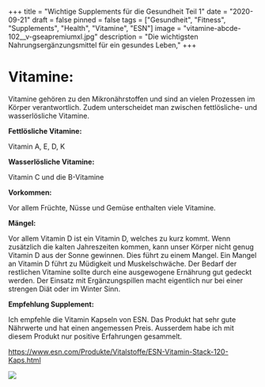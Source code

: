 +++
title = "Wichtige Supplements für die Gesundheit Teil 1"
date = "2020-09-21"
draft = false
pinned = false
tags = ["Gesundheit", "Fitness", "Supplements", "Health", "Vitamine", "ESN"]
image = "vitamine-abcde-102__v-gseapremiumxl.jpg"
description = "Die wichtigsten Nahrungsergänzungsmittel für ein gesundes Leben,"
+++
# **Vitamine:**

Vitamine gehören zu den Mikronährstoffen und sind an vielen Prozessen im Körper verantwortlich.  Zudem unterscheidet man zwischen fettlösliche- und wasserlösliche Vitamine.

**Fettlösliche Vitamine:**

Vitamin A, E, D, K

**Wasserlösliche Vitamine:**

Vitamin C und  die B-Vitamine

**Vorkommen:**

Vor allem Früchte, Nüsse und Gemüse enthalten viele Vitamine. 

**Mängel:**

Vor allem Vitamin D ist ein Vitamin D, welches zu kurz kommt. Wenn zusätzlich die kalten Jahreszeiten kommen, kann unser Körper nicht genug Vitamin D aus der Sonne gewinnen. Dies führt zu einem Mangel. Ein Mangel an Vitamin D führt zu Müdigkeit und Muskelschwäche. Der Bedarf der restlichen Vitamine sollte durch eine ausgewogene Ernährung gut gedeckt werden. Der Einsatz mit Ergänzungspillen macht eigentlich nur bei einer strengen Diät oder im Winter Sinn.

**Empfehlung Supplement:**

Ich empfehle die Vitamin Kapseln von ESN. Das Produkt hat sehr gute Nährwerte und hat einen angemessen Preis. Ausserdem habe ich mit diesem Produkt nur positive Erfahrungen gesammelt.

https://www.esn.com/Produkte/Vitalstoffe/ESN-Vitamin-Stack-120-Kaps.html

![](esn.png)